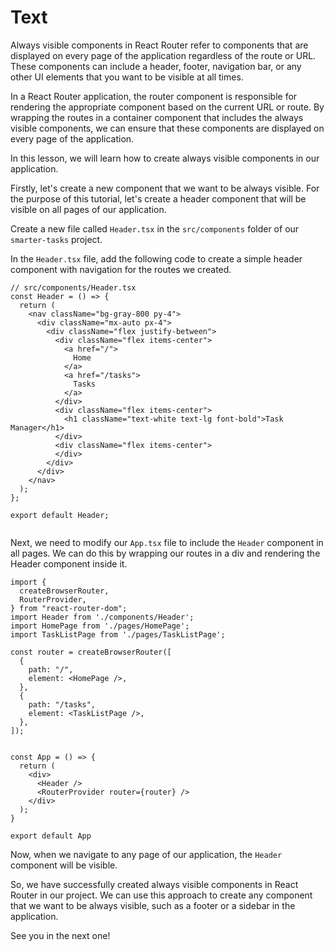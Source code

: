 # Text

Always visible components in React Router refer to components that are displayed on every page of the application regardless of the route or URL. These components can include a header, footer, navigation bar, or any other UI elements that you want to be visible at all times.

In a React Router application, the router component is responsible for rendering the appropriate component based on the current URL or route. By wrapping the routes in a container component that includes the always visible components, we can ensure that these components are displayed on every page of the application.

In this lesson, we will learn how to create always visible components in our application.

Firstly, let's create a new component that we want to be always visible. For the purpose of this tutorial, let's create a header component that will be visible on all pages of our application.

Create a new file called `Header.tsx` in the `src/components` folder of our `smarter-tasks` project.

In the `Header.tsx` file, add the following code to create a simple header component with navigation for the routes we created.

```tsx
// src/components/Header.tsx
const Header = () => {
  return (
    <nav className="bg-gray-800 py-4">
      <div className="mx-auto px-4">
        <div className="flex justify-between">
          <div className="flex items-center">
            <a href="/">
              Home
            </a>
            <a href="/tasks">
              Tasks
            </a>
          </div>
          <div className="flex items-center">
            <h1 className="text-white text-lg font-bold">Task Manager</h1>
          </div>
          <div className="flex items-center">
          </div>
        </div>
      </div>
    </nav>
  );
};

export default Header;


```

Next, we need to modify our `App.tsx` file to include the `Header` component in all pages. We can do this by wrapping our routes in a div and rendering the Header component inside it.

```tsx
import {
  createBrowserRouter,
  RouterProvider,
} from "react-router-dom";
import Header from './components/Header';
import HomePage from './pages/HomePage';
import TaskListPage from './pages/TaskListPage';

const router = createBrowserRouter([
  {
    path: "/",
    element: <HomePage />,
  },
  {
    path: "/tasks",
    element: <TaskListPage />,
  },
]);


const App = () => {
  return (
    <div>
      <Header />
      <RouterProvider router={router} />
    </div>
  );
}

export default App
```

Now, when we navigate to any page of our application, the `Header` component will be visible.

So, we have successfully created always visible components in React Router in our project. We can use this approach to create any component that we want to be always visible, such as a footer or a sidebar in the application.

See you in the next one!
